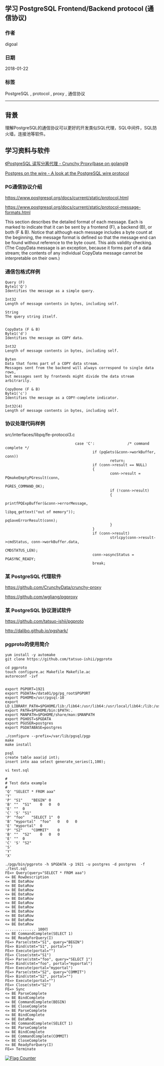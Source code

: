 ## 学习 PostgreSQL Frontend/Backend protocol (通信协议)   
                               
### 作者                               
digoal                               
                               
### 日期                               
2018-01-22                              
                               
### 标签                               
PostgreSQL , protocol , proxy , 通信协议   
                               
----                               
                               
## 背景       
理解PostgreSQL的通信协议可以更好的开发类似SQL代理，SQL中间件，SQL防火墙，连接池等软件。  
  
## 学习资料与软件  
[《PostgreSQL 读写分离代理 - Crunchy Proxy(base on golang)》](../201708/20170807_01.md)    
  
[Postgres on the wire - A look at the PostgreSQL wire protocol](../201708/20170806_01_pdf_001.pdf)      
  
### PG通信协议介绍  
  
https://www.postgresql.org/docs/current/static/protocol.html  
  
https://www.postgresql.org/docs/current/static/protocol-message-formats.html  
  
This section describes the detailed format of each message. Each is marked to indicate that it can be sent by a frontend (F), a backend (B), or both (F & B). Notice that although each message includes a byte count at the beginning, the message format is defined so that the message end can be found without reference to the byte count. This aids validity checking. (The CopyData message is an exception, because it forms part of a data stream; the contents of any individual CopyData message cannot be interpretable on their own.)  
  
### 通信包格式样例  
  
```  
Query (F)  
Byte1('Q')  
Identifies the message as a simple query.  
  
Int32  
Length of message contents in bytes, including self.  
  
String  
The query string itself.  
  
  
CopyData (F & B)  
Byte1('d')  
Identifies the message as COPY data.  
  
Int32  
Length of message contents in bytes, including self.  
  
Byten  
Data that forms part of a COPY data stream.   
Messages sent from the backend will always correspond to single data rows,   
but messages sent by frontends might divide the data stream arbitrarily.  
  
CopyDone (F & B)  
Byte1('c')  
Identifies the message as a COPY-complete indicator.  
  
Int32(4)  
Length of message contents in bytes, including self.  
```  
  
### 协议处理代码样例  
  
src/interfaces/libpq/fe-protocol3.c  
  
```  
                                case 'C':               /* command complete */  
                                        if (pqGets(&conn->workBuffer, conn))  
                                                return;  
                                        if (conn->result == NULL)  
                                        {  
                                                conn->result = PQmakeEmptyPGresult(conn,  
                                                                                                                   PGRES_COMMAND_OK);  
                                                if (!conn->result)  
                                                {  
                                                        printfPQExpBuffer(&conn->errorMessage,  
                                                                                          libpq_gettext("out of memory"));  
                                                        pqSaveErrorResult(conn);  
                                                }  
                                        }  
                                        if (conn->result)  
                                                strlcpy(conn->result->cmdStatus, conn->workBuffer.data,  
                                                                CMDSTATUS_LEN);  
                                        conn->asyncStatus = PGASYNC_READY;  
                                        break;  
```  
   
### 某 PostgreSQL 代理软件  
  
https://github.com/CrunchyData/crunchy-proxy  
  
https://github.com/wgliang/pgproxy  
  
### 某 PostgreSQL 协议测试软件  
  
https://github.com/tatsuo-ishii/pgproto  
  
http://dalibo.github.io/pgshark/    
    
### pgproto的使用简介    
    
```    
yum install -y automake    
git clone https://github.com/tatsuo-ishii/pgproto    
    
cd pgproto    
touch configure.ac Makefile Makefile.ac    
autoreconf -ivf    
    
    
export PGPORT=1921    
export PGDATA=/data01/pg/pg_root$PGPORT      
export PGHOME=/usr/pgsql-10     
export LD_LIBRARY_PATH=$PGHOME/lib:/lib64:/usr/lib64:/usr/local/lib64:/lib:/usr/lib:/usr/local/lib:$LD_LIBRARY_PATH      
export PATH=$PGHOME/bin:$PATH:.      
export MANPATH=$PGHOME/share/man:$MANPATH      
export PGHOST=$PGDATA      
export PGUSER=postgres      
export PGDATABASE=postgres      
    
./configure --prefix=/var/lib/pgsql/pgp    
make    
make install    
```    
    
```    
psql    
create table aaa(id int);    
insert into aaa select generate_series(1,100);    
```    
    
```    
vi test.sql    
    
#    
# Test data example    
#    
'Q'	"SELECT * FROM aaa"    
'Y'    
'P'	"S1"	"BEGIN"	0    
'B'	""	"S1"	0	0	0    
'E'	""	0    
'C'	'S'	"S1"    
'P'	"foo"	"SELECT 1"	0    
'B'	"myportal"	"foo"	0	0	0    
'E'	"myportal"	0    
'P'	"S2"	"COMMIT"	0    
'B'	""	"S2"	0	0	0    
'E'	""	0    
'C'	'S'	"S2"    
'S'    
'Y'    
'X'    
```    
    
```    
./pgp/bin/pgproto -h $PGDATA -p 1921 -u postgres -d postgres  -f ./test.sql    
FE=> Query(query="SELECT * FROM aaa")    
<= BE RowDescription    
<= BE DataRow    
<= BE DataRow    
<= BE DataRow    
<= BE DataRow    
<= BE DataRow    
<= BE DataRow    
<= BE DataRow    
<= BE DataRow    
<= BE DataRow    
<= BE DataRow    
<= BE DataRow    
.............. 100行    
<= BE CommandComplete(SELECT 1)    
<= BE ReadyForQuery(I)    
FE=> Parse(stmt="S1", query="BEGIN")    
FE=> Bind(stmt="S1", portal="")    
FE=> Execute(portal="")    
FE=> Close(stmt="S1")    
FE=> Parse(stmt="foo", query="SELECT 1")    
FE=> Bind(stmt="foo", portal="myportal")    
FE=> Execute(portal="myportal")    
FE=> Parse(stmt="S2", query="COMMIT")    
FE=> Bind(stmt="S2", portal="")    
FE=> Execute(portal="")    
FE=> Close(stmt="S2")    
FE=> Sync    
<= BE ParseComplete    
<= BE BindComplete    
<= BE CommandComplete(BEGIN)    
<= BE CloseComplete    
<= BE ParseComplete    
<= BE BindComplete    
<= BE DataRow    
<= BE CommandComplete(SELECT 1)    
<= BE ParseComplete    
<= BE BindComplete    
<= BE CommandComplete(COMMIT)    
<= BE CloseComplete    
<= BE ReadyForQuery(I)    
FE=> Terminate    
```    
  
<a rel="nofollow" href="http://info.flagcounter.com/h9V1"  ><img src="http://s03.flagcounter.com/count/h9V1/bg_FFFFFF/txt_000000/border_CCCCCC/columns_2/maxflags_12/viewers_0/labels_0/pageviews_0/flags_0/"  alt="Flag Counter"  border="0"  ></a>  
  
